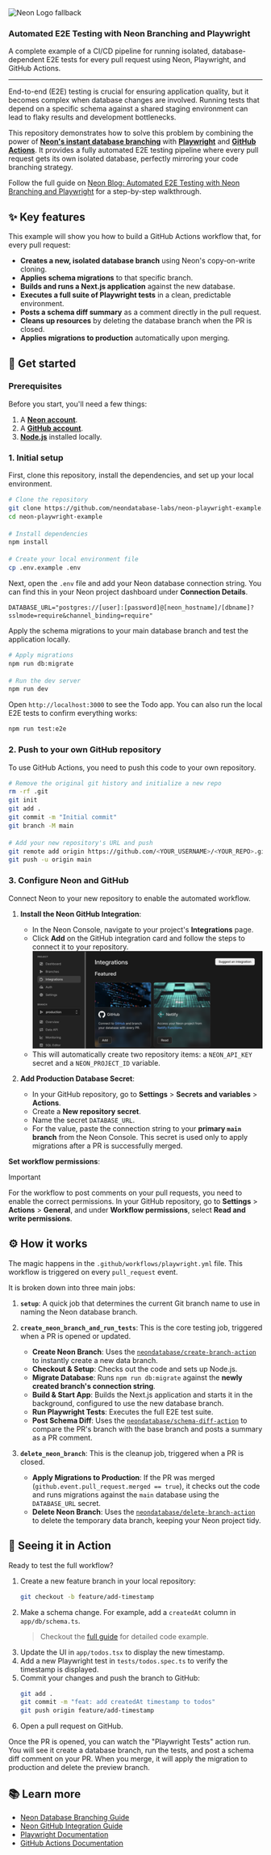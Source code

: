 <picture>
  <source media="(prefers-color-scheme: dark)" srcset="https://neon.com/brand/neon-logo-dark-color.svg">
  <source media="(prefers-color-scheme: light)" srcset="https://neon.com/brand/neon-logo-light-color.svg">
  <img width="250px" alt="Neon Logo fallback" src="https://neon.com/brand/neon-logo-dark-color.svg">
</picture>

### Automated E2E Testing with Neon Branching and Playwright

A complete example of a CI/CD pipeline for running isolated, database-dependent E2E tests for every pull request using Neon, Playwright, and GitHub Actions.

---

End-to-end (E2E) testing is crucial for ensuring application quality, but it becomes complex when database changes are involved. Running tests that depend on a specific schema against a shared staging environment can lead to flaky results and development bottlenecks.

This repository demonstrates how to solve this problem by combining the power of [**Neon's instant database branching**](https://neon.com/branching) with [**Playwright**](https://playwright.dev) and [**GitHub Actions**](https://github.com/features/actions). It provides a fully automated E2E testing pipeline where every pull request gets its own isolated database, perfectly mirroring your code branching strategy.

Follow the full guide on [Neon Blog: Automated E2E Testing with Neon Branching and Playwright](https://neon.com/guides/e2e-playwright-tests-with-neon-branching) for a step-by-step walkthrough.

## ✨ Key features

This example will show you how to build a GitHub Actions workflow that, for every pull request:

-   **Creates a new, isolated database branch** using Neon's copy-on-write cloning.
-   **Applies schema migrations** to that specific branch.
-   **Builds and runs a Next.js application** against the new database.
-   **Executes a full suite of Playwright tests** in a clean, predictable environment.
-   **Posts a schema diff summary** as a comment directly in the pull request.
-   **Cleans up resources** by deleting the database branch when the PR is closed.
-   **Applies migrations to production** automatically upon merging.

## 🚀 Get started

### Prerequisites

Before you start, you'll need a few things:

1.  A **[Neon account](https://console.neon.tech)**.
2.  A **[GitHub account](https://github.com/)**.
3.  **[Node.js](https://nodejs.org/)** installed locally.

### 1. Initial setup

First, clone this repository, install the dependencies, and set up your local environment.

```bash
# Clone the repository
git clone https://github.com/neondatabase-labs/neon-playwright-example.git
cd neon-playwright-example

# Install dependencies
npm install

# Create your local environment file
cp .env.example .env
```

Next, open the `.env` file and add your Neon database connection string. You can find this in your Neon project dashboard under **Connection Details**.

```env
DATABASE_URL="postgres://[user]:[password]@[neon_hostname]/[dbname]?sslmode=require&channel_binding=require"
```

Apply the schema migrations to your main database branch and test the application locally.

```bash
# Apply migrations
npm run db:migrate

# Run the dev server
npm run dev
```

Open `http://localhost:3000` to see the Todo app. You can also run the local E2E tests to confirm everything works:

```bash
npm run test:e2e
```

### 2. Push to your own GitHub repository

To use GitHub Actions, you need to push this code to your own repository.

```bash
# Remove the original git history and initialize a new repo
rm -rf .git
git init
git add .
git commit -m "Initial commit"
git branch -M main

# Add your new repository's URL and push
git remote add origin https://github.com/<YOUR_USERNAME>/<YOUR_REPO>.git
git push -u origin main
```

### 3. Configure Neon and GitHub

Connect Neon to your new repository to enable the automated workflow.

1.  **Install the Neon GitHub Integration**:
    -   In the Neon Console, navigate to your project's **Integrations** page.
    -   Click **Add** on the GitHub integration card and follow the steps to connect it to your repository.
        ![Neon GitHub Integration](./github_card.png)
    -   This will automatically create two repository items: a `NEON_API_KEY` secret and a `NEON_PROJECT_ID` variable.

2.  **Add Production Database Secret**:
    -   In your GitHub repository, go to **Settings** > **Secrets and variables** > **Actions**.
    -   Create a **New repository secret**.
    -   Name the secret `DATABASE_URL`.
    -   For the value, paste the connection string to your **primary `main` branch** from the Neon Console. This secret is used only to apply migrations after a PR is successfully merged.

**Set workflow permissions**:
    
> [!IMPORTANT]
> For the workflow to post comments on your pull requests, you need to enable the correct permissions.
> In your GitHub repository, go to **Settings** > **Actions** > **General**, and under **Workflow permissions**, select **Read and write permissions**.

## ⚙️ How it works

The magic happens in the `.github/workflows/playwright.yml` file. This workflow is triggered on every `pull_request` event.

It is broken down into three main jobs:

1.  **`setup`**: A quick job that determines the current Git branch name to use in naming the Neon database branch.

2.  **`create_neon_branch_and_run_tests`**: This is the core testing job, triggered when a PR is opened or updated.
    -   **Create Neon Branch**: Uses the [`neondatabase/create-branch-action`](https://github.com/marketplace/actions/neon-create-branch-github-action) to instantly create a new data branch.
    -   **Checkout & Setup**: Checks out the code and sets up Node.js.
    -   **Migrate Database**: Runs `npm run db:migrate` against the **newly created branch's connection string**.
    -   **Build & Start App**: Builds the Next.js application and starts it in the background, configured to use the new database branch.
    -   **Run Playwright Tests**: Executes the full E2E test suite.
    -   **Post Schema Diff**: Uses the [`neondatabase/schema-diff-action`](https://github.com/marketplace/actions/neon-schema-diff-github-action) to compare the PR's branch with the base branch and posts a summary as a PR comment.

3.  **`delete_neon_branch`**: This is the cleanup job, triggered when a PR is closed.
    -   **Apply Migrations to Production**: If the PR was merged (`github.event.pull_request.merged == true`), it checks out the code and runs migrations against the `main` database using the `DATABASE_URL` secret.
    -   **Delete Neon Branch**: Uses the [`neondatabase/delete-branch-action`](https://github.com/marketplace/actions/neon-database-delete-branch) to delete the temporary data branch, keeping your Neon project tidy.

## 🧪 Seeing it in Action

Ready to test the full workflow?

1.  Create a new feature branch in your local repository:
    ```bash
    git checkout -b feature/add-timestamp
    ```
2.  Make a schema change. For example, add a `createdAt` column in `app/db/schema.ts`.
    > Checkout the [full guide](https://neon.com/guides/e2e-playwright-tests-with-neon-branching) for detailed code example.
3.  Update the UI in `app/todos.tsx` to display the new timestamp.
4.  Add a new Playwright test in `tests/todos.spec.ts` to verify the timestamp is displayed.
5.  Commit your changes and push the branch to GitHub:
    ```bash
    git add .
    git commit -m "feat: add createdAt timestamp to todos"
    git push origin feature/add-timestamp
    ```
6.  Open a pull request on GitHub.

Once the PR is opened, you can watch the "Playwright Tests" action run. You will see it create a database branch, run the tests, and post a schema diff comment on your PR. When you merge, it will apply the migration to production and delete the preview branch.

## 📚 Learn more

-   [Neon Database Branching Guide](https://neon.com/docs/introduction/branching)
-   [Neon GitHub Integration Guide](https://neon.com/docs/guides/neon-github-integration)
-   [Playwright Documentation](https://playwright.dev/docs/intro)
-   [GitHub Actions Documentation](https://docs.github.com/en/actions)